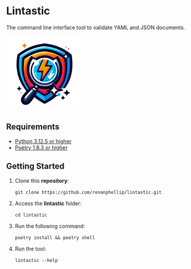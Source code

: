 # Lintastic

The command line interface tool to validate YAML and JSON documents.

<img src="./assets/lintastic-logo.png" alt="Lintastic logo" width="200"/>

## Requirements

- [Python 3.12.5 or higher](https://www.python.org/downloads/)
- [Poetry 1.8.3 or higher](https://python-poetry.org/docs/#installation)

## Getting Started

1. Clone this **repository**:

    ```shell
    git clone https://github.com/renanphellip/lintastic.git
    ```

2. Access the **lintastic** folder:

    ```shell
    cd lintastic
    ```

3. Run the following command:

    ```shell
    poetry install && poetry shell
    ```

4. Run the tool:

    ```shell
    lintastic --help
    ```
